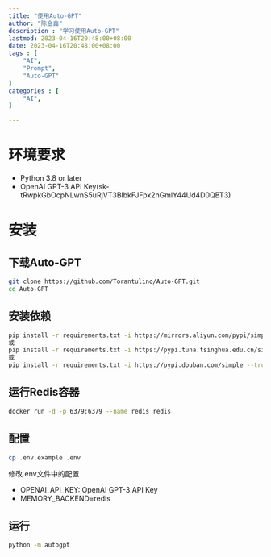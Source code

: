 ```yaml
---
title: "使用Auto-GPT"
author: "陈金鑫"
description : "学习使用Auto-GPT" 
lastmod: 2023-04-16T20:48:00+08:00
date: 2023-04-16T20:48:00+08:00
tags : [
    "AI",
    "Prompt",
    "Auto-GPT"
]
categories : [
    "AI",
]

---
```

# 环境要求
- Python 3.8 or later
- OpenAI GPT-3 API Key(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)
# 安装
## 下载Auto-GPT
```bash
git clone https://github.com/Torantulino/Auto-GPT.git
cd Auto-GPT
```
## 安装依赖
```bash
pip install -r requirements.txt -i https://mirrors.aliyun.com/pypi/simple --trusted-host mirrors.aliyun.com
或
pip install -r requirements.txt -i https://pypi.tuna.tsinghua.edu.cn/simple --trusted-host pypi.tuna.tsinghua.edu.cn
或
pip install -r requirements.txt -i https://pypi.douban.com/simple --trusted-host pypi.douban.com
```
## 运行Redis容器
```bash
docker run -d -p 6379:6379 --name redis redis
```
## 配置
```bash
cp .env.example .env
```
修改.env文件中的配置

- OPENAI_API_KEY: OpenAI GPT-3 API Key
- MEMORY_BACKEND=redis
## 运行
```bash
python -m autogpt
```
